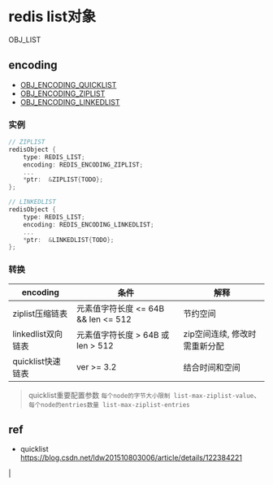 # redis list对象

OBJ_LIST

## encoding

- [OBJ_ENCODING_QUICKLIST](redis-encoding-quicklist.md)
- [OBJ_ENCODING_ZIPLIST](redis-encoding-ziplist.md)
- [OBJ_ENCODING_LINKEDLIST](redis-encoding-linkedlist.md)

### 实例

```c
// ZIPLIST
redisObject {
    type: REDIS_LIST;
    encoding: REDIS_ENCODING_ZIPLIST;
    ...
    *ptr:  &ZIPLIST{TODO};
};

// LINKEDLIST
redisObject {
    type: REDIS_LIST;
    encoding: REDIS_ENCODING_LINKEDLIST;
    ...
    *ptr:  &LINKEDLIST{TODO};
};
```

### 转换

| encoding           | 条件                                | 解释                          |
| ------------------ | ----------------------------------- | ----------------------------- |
| ziplist压缩链表    | 元素值字符长度 <= 64B && len <= 512 | 节约空间                      |
| linkedlist双向链表 | 元素值字符长度 > 64B 或 len > 512   | zip空间连续, 修改时需重新分配 |
| quicklist快速链表  | ver >= 3.2                          | 结合时间和空间                |

> quicklist重要配置参数 `每个node的字节大小限制 list-max-ziplist-value`、`每个node的entries数量 list-max-ziplist-entries`

## ref

- quicklist <https://blog.csdn.net/ldw201510803006/article/details/122384221>

<!-- ## 实现

| cmd     | ziplist                                                     | linkedlist                                                   |
| ------- | ----------------------------------------------------------- | ------------------------------------------------------------ |
| LPUSH   | 调用ziplistPush                                             | 调用listAddNodeHead                                          |
| RPUSH   | 调用ziplistPush                                             | 调用listAddNodeTail                                          |
| LPOP    | 调用ziplistIndex定位表头, 调用ziplistDelete删除表头.        | 调用listFirst定位表头, 调用listDelNode删除表头.              |
| RPOP    | 调用ziplistIndex定位表尾, 调用ziplistDelete删除表尾.        | 调用listLast定位表尾, 调用listDelNode删除表尾.               |
| LINDEX  | 调用ziplistIndex定位节点, 返回节点所保存的元素.             | 调用listIndex定位节点, 然后返回节点所保存的元素.             |
| LLEN    | 调用ziplistLen返回压缩列表的长度.                           | 调用listLength返回双端链表的长度.                            |
| LINSERT | 插入表头表尾时ziplistPush; 插入其他ziplistInsert.           | 调用listInsertNode, 将新节点插入到双端链表的指定位置.        |
| LREM    | 遍历节点, 并调用ziplistDelete删除包含了给定元素的节点.      | 遍历双端链表节点, 并调用listDelNode删除包含了给定元素的节点. |
| LTRIM   | 调用ziplistDeleteRange, 删除不在索引范围内的节点.           | 遍历双端链表节点, 并调用listDelNode删除不在索引范围内的节点. |
| LSET    | ziplistDelete删除指定节点, 然后调用ziplistInsert插入新节点. | listIndex定位节点, 然后赋值更新节点的值.                     | --> |
